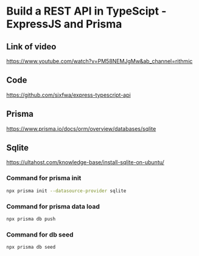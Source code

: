 # Build a REST API in TypeScipt - ExpressJS and Prisma

## Link of video

https://www.youtube.com/watch?v=PM58NEMJgMw&ab_channel=rithmic

## Code

https://github.com/sixfwa/express-typescript-api

## Prisma

https://www.prisma.io/docs/orm/overview/databases/sqlite

## Sqlite

https://ultahost.com/knowledge-base/install-sqlite-on-ubuntu/

### Command for prisma init

```bash
npx prisma init --datasource-provider sqlite
```

### Command for prisma data load

```bash
npx prisma db push
```

### Command for db seed

```bash
npx prisma db seed
```
